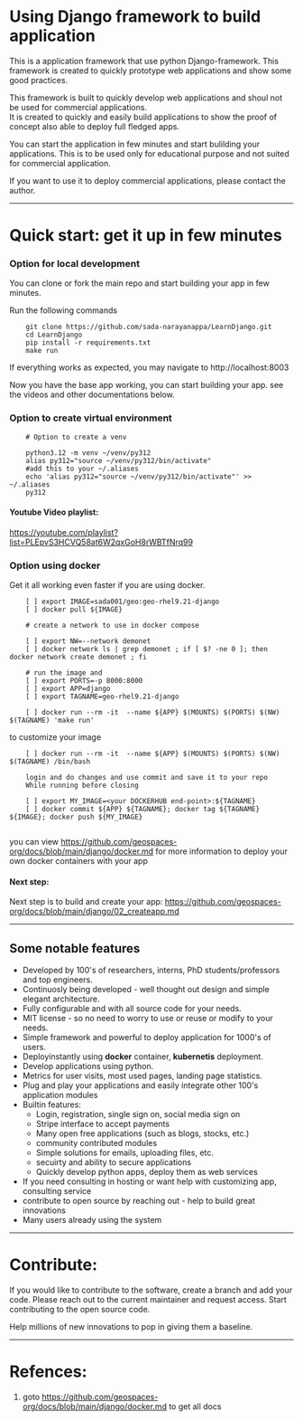 # Using Django framework to build application

This is a application framework that use python Django-framework. 
This framework is created to quickly prototype web applications and show some good practices.

This framework is built to quickly develop web applications and shoul not be used for commercial applications.  
It is created to quickly and easily build applications to show the proof of concept also able to deploy full fledged apps. 

You can start the application in few minutes and start bulilding your applications.
This is to be used only for educational purpose and not suited for commercial application.

If you want to use it to deploy commercial applications, please contact the author.

-------------------------------------------------------------------------------------------
# Quick start: get it up in few minutes

### Option for local development

You can clone or fork the main repo and start building your app in few minutes.

Run the following commands
```
    git clone https://github.com/sada-narayanappa/LearnDjango.git
    cd LearnDjango
    pip install -r requirements.txt
    make run
```
If everything works as expected, you may navigate to http://localhost:8003

Now you have the base app working, you can start building your app.
see the videos and other documentations below.

### Option to create virtual environment
```{}
    # Option to create a venv 
    
    python3.12 -m venv ~/venv/py312
    alias py312="source ~/venv/py312/bin/activate"
    #add this to your ~/.aliases
    echo 'alias py312="source ~/venv/py312/bin/activate"' >> ~/.aliases
    py312
```


#### Youtube Video playlist:
https://youtube.com/playlist?list=PLEpvS3HCVQ58at6W2qxGoH8rWBTfNrq99

### Option using docker

Get it all working even faster if you are using docker. 

```
    [ ] export IMAGE=sada001/geo:geo-rhel9.21-django
    [ ] docker pull ${IMAGE}

    # create a network to use in docker compose

    [ ] export NW=--network demonet
    [ ] docker network ls | grep demonet ; if [ $? -ne 0 ]; then docker network create demonet ; fi 

    # run the image and
    [ ] export PORTS=-p 8000:8000
    [ ] export APP=django
    [ ] export TAGNAME=geo-rhel9.21-django

    [ ] docker run --rm -it  --name ${APP} $(MOUNTS) $(PORTS) $(NW) $(TAGNAME) 'make run'
```
to customize your image 

```
    [ ] docker run --rm -it  --name ${APP} $(MOUNTS) $(PORTS) $(NW) $(TAGNAME) /bin/bash

    login and do changes and use commit and save it to your repo
    While running before closing

    [ ] export MY_IMAGE=<your DOCKERHUB end-point>:${TAGNAME}
    [ ] docker commit ${APP} ${TAGNAME}; docker tag ${TAGNAME} ${IMAGE}; docker push ${MY_IMAGE}
    
```


you can view https://github.com/geospaces-org/docs/blob/main/django/docker.md for more information to deploy your own docker containers with your app

#### Next step:

Next step is to build and create your app: 
    https://github.com/geospaces-org/docs/blob/main/django/02_createapp.md

-------------------------------------------------------------------------------------------

## Some notable features

* Developed by 100's of researchers, interns, PhD students/professors and top engineers.
* Continuosly being developed - well thought out design and simple elegant architecture.
* Fully configurable and with all source code for your needs.
* MIT license - so no need to worry to use or reuse or modify to your needs.
* Simple framework and powerful to deploy application for 1000's of users.
* Deployinstantly using **docker** container, **kubernetis** deployment.
* Develop applications using python.
* Metrics for user visits, most used pages, landing page statistics.
* Plug and play your applications and easily integrate other 100's application modules
* Builtin features:
    * Login, registration, single sign on, social media sign on
    * Stripe interface to accept payments
    * Many open free applications (such as blogs, stocks, etc.)
    * community contributed modules
    * Simple solutions for emails, uploading files, etc.
    * secuirty and ability to secure applications
    * Quickly develop python apps, deploy them as web services
* If you need consulting in hosting or want help with customizing app, consulting service
* contribute to open source by reaching out - help to build great innovations
* Many users already using the system
-------------------------------------------------------------------------------------------
# Contribute:

If you would like to contribute to the software, create a branch and add your code.
Please reach out to the current maintainer and request access. Start contributing to the open source code. 

Help millions of new innovations to pop in giving them a baseline.

-------------------------------------------------------------------------------------------
# Refences:

1. goto https://github.com/geospaces-org/docs/blob/main/django/docker.md to get all docs


